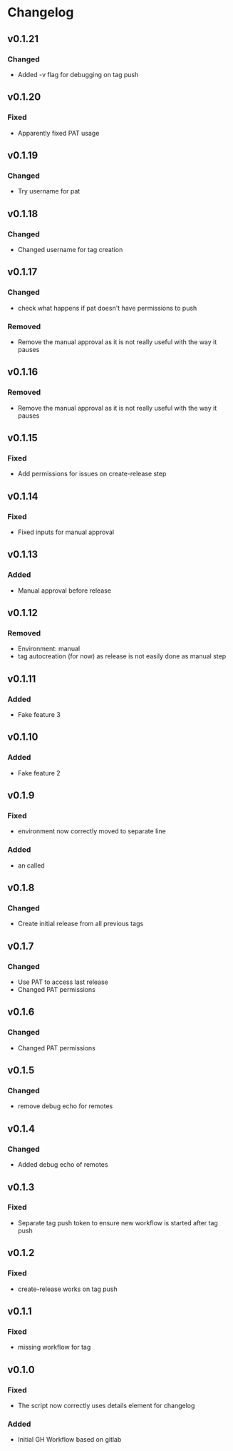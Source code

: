 # Changelog

## v0.1.21
### Changed
* Added -v flag for debugging on tag push

## v0.1.20
### Fixed
* Apparently fixed PAT usage

## v0.1.19
### Changed
* Try username for pat

## v0.1.18
### Changed
* Changed username for tag creation

## v0.1.17
### Changed
* check what happens if pat doesn't have permissions to push

### Removed
* Remove the manual approval as it is not really useful with the way it pauses

## v0.1.16
### Removed
* Remove the manual approval as it is not really useful with the way it pauses

## v0.1.15
### Fixed
* Add permissions for issues on create-release step

## v0.1.14
### Fixed
* Fixed inputs for manual approval

## v0.1.13
### Added
* Manual approval before release

## v0.1.12
### Removed
* Environment: manual
* tag autocreation (for now) as release is not easily done as manual step

## v0.1.11
### Added
* Fake feature 3

## v0.1.10
### Added
* Fake feature 2

## v0.1.9
### Fixed
* environment now correctly moved to separate line

### Added
* an  called

## v0.1.8
### Changed
* Create initial release from all previous tags

## v0.1.7
### Changed
* Use PAT to access last release
* Changed PAT permissions

## v0.1.6
### Changed
* Changed PAT permissions

## v0.1.5
### Changed
* remove debug echo for remotes

## v0.1.4
### Changed
* Added debug echo of remotes

## v0.1.3
### Fixed
* Separate tag push token to ensure new workflow is started after tag push

## v0.1.2
### Fixed
* create-release works on tag push

## v0.1.1
### Fixed
* missing workflow for tag

## v0.1.0
### Fixed
* The script now correctly uses details element for changelog

### Added
* Initial GH Workflow based on gitlab
